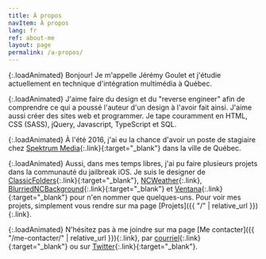 ```yaml
---
title: À propos
navItem: À propos
lang: fr
ref: about-me
layout: page
permalink: /a-propos/
---
```

{:.loadAnimated}
Bonjour! Je m'appelle Jérémy Goulet et j'étudie actuellement en technique d'intégration multimédia à Québec.

{:.loadAnimated}
J'aime faire du design et du "reverse engineer" afin de comprendre ce qui a poussé l'auteur d'un design à l'avoir fait ainsi. J'aime aussi créer des sites web et programmer. Je tape couramment en HTML, CSS (SASS), jQuery, Javascript, TypeScript et SQL.

{:.loadAnimated}
À l'été 2016, j'ai eu la chance d'avoir un poste de stagiaire chez [Spektrum Media](https://spektrummedia.com/){:.link}{:target="_blank"} dans la ville de Québec.

{:.loadAnimated}
Aussi, dans mes temps libres, j'ai pu faire plusieurs projets dans la communauté du jailbreak iOS. 
Je suis le designer de [ClassicFolders](http://cydia.saurik.com/package/org.coolstar.classicfolders2){:.link}{:target="_blank"}, 
[NCWeather](/work/ncweather/){:.link}, [BlurriedNCBackground](http://cydia.saurik.com/package/org.thebigboss.blurriedncbackground/){:.link}{:target="_blank"} 
et [Ventana](http://cydia.saurik.com/package/org.coolstar.ventana/){:.link}{:target="_blank"} pour n'en nommer que quelques-uns. 
Pour voir mes projets, simplement vous rendre sur ma page [Projets]({{ "/" | relative_url }}){:.link}.

{:.loadAnimated}
N'hésitez pas à me joindre sur ma page [Me contacter]({{ "/me-contacter/" | relative_url }}){:.link}, par [courriel](mailto:info@jeremygoulet.ca){:.link}{:target="_blank"} ou sur [Twitter](https://twitter.com/jeremygoulet){:.link}{:target="_blank"}.
